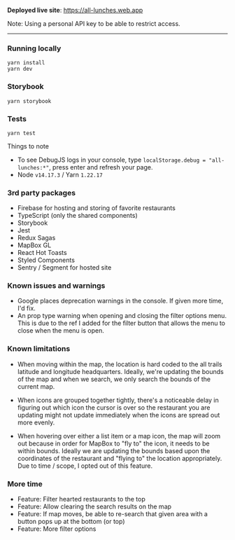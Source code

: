 **Deployed live site**: https://all-lunches.web.app

Note: Using a personal API key to be able to restrict access.

---

### Running locally

```
yarn install
yarn dev
```

### Storybook

```
yarn storybook
```

### Tests

```
yarn test
```

Things to note

- To see DebugJS logs in your console, type `localStorage.debug = "all-lunches:*"`, press enter and refresh your page.
- Node `v14.17.3` / Yarn `1.22.17`

### 3rd party packages

- Firebase for hosting and storing of favorite restaurants
- TypeScript (only the shared components)
- Storybook
- Jest
- Redux Sagas
- MapBox GL
- React Hot Toasts
- Styled Components
- Sentry / Segment for hosted site

### Known issues and warnings

- Google places deprecation warnings in the console. If given more time, I'd fix.
- An prop type warning when opening and closing the filter options menu. This is due to the ref I added for the filter button that allows the menu to close when the menu is open.

### Known limitations

- When moving within the map, the location is hard coded to the all trails latitude and longitude headquarters. Ideally, we're updating the bounds of the map and when we search, we only search the bounds of the current map.

- When icons are grouped together tightly, there's a noticeable delay in figuring out which icon the cursor is over so the restaurant you are updating might not update immediately when the icons are spread out more evenly.

- When hovering over either a list item or a map icon, the map will zoom out because in order for MapBox to "fly to" the icon, it needs to be within bounds. Ideally we are updating the bounds based upon the coordinates of the restaurant and "flying to" the location appropriately. Due to time / scope, I opted out of this feature.

### More time

- Feature: Filter hearted restaurants to the top
- Feature: Allow clearing the search results on the map
- Feature: If map moves, be able to re-search that given area with a button pops up at the bottom (or top)
- Feature: More filter options
